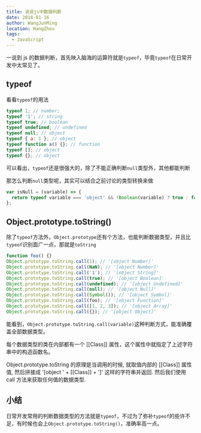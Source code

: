 ```yaml
---
title: 说说js中数据判断
date: 2018-01-16
author: WangJunMing
location: HangZhou
tags:
  - JavaScript
---
```


一说到 js 的数据判断，首先映入脑海的运算符就是`typeof`，毕竟`typeof`在日常开发中太常见了。

## typeof

看看`typeof`的用法

```js
typeof 1; // number;
typeof '1'; // string
typeof true; // boolean
typeof undefined; // undefined
typeof null; // object
typeof { a: 1 }; // object
typeof function a() {}; // function
typeof []; // object
typeof {}; // object
```

可以看出，`typeof`还是很强大的，除了不能正确判断`null`类型外，其他都能判断

那怎么判断`null`类型呢，其实可以结合之前讨论的类型转换来做

```js
var isNull = (variable) => {
  return typeof variable === 'object' && !Boolean(variable) ? true : false;
};
```

## Object.prototype.toString()

除了`typeof`方法外，`Object.prototype`还有个方法，也能判断数据类型，并且比`typeof`识别面广一点，那就是`toString`

```js
function foo() {}
Object.prototype.toString.call(1); // '[object Number]'
Object.prototype.toString.call(NaN); // '[object Number]'
Object.prototype.toString.call('1'); // '[object String]'
Object.prototype.toString.call(true); // '[object Boolean]'
Object.prototype.toString.call(undefined); // '[object Undefined]'
Object.prototype.toString.call(null); // '[object Null]'
Object.prototype.toString.call(Symbol()); // '[object Symbol]'
Object.prototype.toString.call(foo); // '[object Function]'
Object.prototype.toString.call([1, 2, 3]); // '[object Array]'
Object.prototype.toString.call({}); // '[object Object]'
```

能看到，`Object.prototype.toString.call(variable)`这种判断方式，能准确覆盖全部数据类型。

每个数据类型的类在内部都有一个 [[Class]] 属性，这个属性中就指定了上述字符串中的构造函数名。

Object.prototype.toString 的原理是当调用的时候, 就取值内部的 [[Class]] 属性值, 然后拼接成 '[object ' + [[Class]] + ']' 这样的字符串并返回. 然后我们使用 call 方法来获取任何值的数据类型.

## 小结

日常开发常用的判断数据类型的方法就是`typeof`，不过为了弥补`typeof`的些许不足，有时候也会上`Object.prototype.toString()`，准确率高一点。
